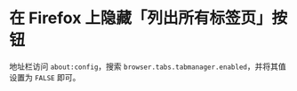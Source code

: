 # 在 Firefox 上隐藏「列出所有标签页」按钮

地址栏访问 `about:config`，搜索 `browser.tabs.tabmanager.enabled`，并将其值设置为 `FALSE` 即可。
